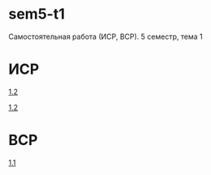 # sem5-t1
Самостоятельная работа (ИСР, ВСР). 5 семестр, тема 1

# ИСР
[1.2](invartask1.1.md)

[1.2](invartask1.2.py)
# ВСР
[1.1](vartask1.1.py)
